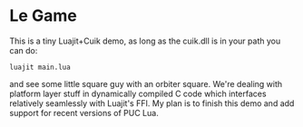 # Le Game

This is a tiny Luajit+Cuik demo, as long as the cuik.dll is in your path you can do:

```
luajit main.lua
```

and see some little square guy with an orbiter square. We're dealing with platform layer stuff
in dynamically compiled C code which interfaces relatively seamlessly with Luajit's FFI. My plan
is to finish this demo and add support for recent versions of PUC Lua.
